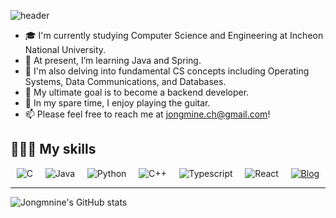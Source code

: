 ![header](https://capsule-render.vercel.app/api?type=waving&color=timeAuto&height=300&section=header&text=Jongmin%20Choi%20👋&fontSize=90&animation=fadeIn)

- 🎓 I'm currently studying Computer Science and Engineering at Incheon National University.
- 🌱 At present, I’m learning Java and Spring.
- 📝 I'm also delving into fundamental CS concepts including Operating Systems, Data Communications, and Databases.
- 🎯 My ultimate goal is to become a backend developer.
- 🎸 In my spare time, I enjoy playing the guitar.
- 📫 Please feel free to reach me at jongmine.ch@gmail.com!

## 🧑🏻‍💻 My skills

<div style="display:flex; justify-content: space-around; flex-wrap: wrap;">
  <img alt="C" src="https://img.shields.io/badge/C-A8B9CC?style=for-the-badge&logo=C&logoColor=white">
  <img alt="Java" src ="https://img.shields.io/badge/Java-ED8B00?style=for-the-badge&logo=openjdk&logoColor=white"/>
  <img alt="Python" src="https://img.shields.io/badge/Python-3776AB?style=for-the-badge&logo=Python&logoColor=white">
  <img alt="C++" src="https://img.shields.io/badge/C++-00599C?style=for-the-badge&logo=cplusplus&logoColor=white">
  <img alt="Typescript" src="https://img.shields.io/badge/Typescript-3178C6?style=for-the-badge&logo=typescript&logoColor=white">
  <img alt="React" src="https://img.shields.io/badge/React-61DAFB?style=for-the-badge&logo=react&logoColor=white">
  <a href="https://velog.io/@jongmine_c/">
    <img alt="Blog" src="https://img.shields.io/badge/Velog-20C997?style=for-the-badge&logo=velog&logoColor=white">
  </a>
</div>

---

![Jongmnine's GitHub stats](https://github-readme-stats.vercel.app/api?username=jongmine&show_icons=true&theme=tokyonight)
<!--
[![Solved.ac Profile](http://mazassumnida.wtf/api/v2/generate_badge?boj=jongmine)](https://solved.ac/jongmine/)
-->
